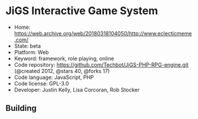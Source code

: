 # JiGS Interactive Game System

- Home: https://web.archive.org/web/20180318104050/http://www.eclecticmeme.com/
- State: beta
- Platform: Web
- Keyword: framework, role playing, online
- Code repository: https://github.com/Techbot/JiGS-PHP-RPG-engine.git (@created 2012, @stars 40, @forks 17)
- Code language: JavaScript, PHP
- Code license: GPL-3.0
- Developer: Justin Kelly, Lisa Corcoran, Rob Stocker

## Building
